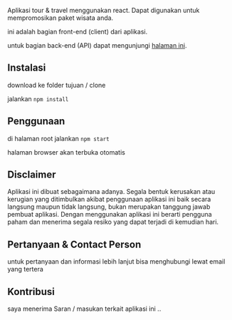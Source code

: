Aplikasi tour & travel menggunakan react. Dapat digunakan untuk mempromosikan paket wisata anda.

ini adalah bagian front-end (client) dari aplikasi.

untuk bagian back-end (API) dapat mengunjungi [halaman ini](https://github.com/freddy-ajaxp/DW17XYJUB_dewe_tour_api).


## Instalasi
download ke folder tujuan / clone

jalankan `npm install`

## Penggunaan
di halaman root jalankan `npm start`

halaman browser akan terbuka otomatis

## Disclaimer
Aplikasi ini dibuat sebagaimana adanya. Segala bentuk kerusakan atau kerugian yang ditimbulkan akibat penggunaan aplikasi ini baik secara langsung maupun tidak langsung, bukan merupakan tanggung jawab pembuat aplikasi. Dengan menggunakan aplikasi ini berarti pengguna paham dan menerima segala resiko yang dapat terjadi di kemudian hari.

## Pertanyaan & Contact Person
untuk pertanyaan dan informasi lebih lanjut bisa menghubungi lewat email yang tertera

## Kontribusi
saya menerima Saran / masukan terkait aplikasi ini ..
